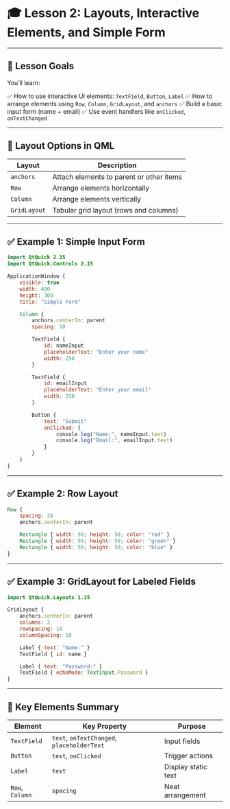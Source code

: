 # 🎓 **Lesson 2: Layouts, Interactive Elements, and Simple Form**

---

## 🎯 Lesson Goals

You’ll learn:

✅ How to use interactive UI elements: `TextField`, `Button`, `Label`
✅ How to arrange elements using `Row`, `Column`, `GridLayout`, and `anchors`
✅ Build a basic input form (name + email)
✅ Use event handlers like `onClicked`, `onTextChanged`

---

## 🧱 Layout Options in QML

| Layout       | Description                              |
| ------------ | ---------------------------------------- |
| `anchors`    | Attach elements to parent or other items |
| `Row`        | Arrange elements horizontally            |
| `Column`     | Arrange elements vertically              |
| `GridLayout` | Tabular grid layout (rows and columns)   |

---

## ✅ Example 1: Simple Input Form

```qml
import QtQuick 2.15
import QtQuick.Controls 2.15

ApplicationWindow {
    visible: true
    width: 400
    height: 300
    title: "Simple Form"

    Column {
        anchors.centerIn: parent
        spacing: 10

        TextField {
            id: nameInput
            placeholderText: "Enter your name"
            width: 250
        }

        TextField {
            id: emailInput
            placeholderText: "Enter your email"
            width: 250
        }

        Button {
            text: "Submit"
            onClicked: {
                console.log("Name:", nameInput.text)
                console.log("Email:", emailInput.text)
            }
        }
    }
}
```

---

## ✅ Example 2: Row Layout

```qml
Row {
    spacing: 20
    anchors.centerIn: parent

    Rectangle { width: 50; height: 50; color: "red" }
    Rectangle { width: 50; height: 50; color: "green" }
    Rectangle { width: 50; height: 50; color: "blue" }
}
```

---

## ✅ Example 3: GridLayout for Labeled Fields

```qml
import QtQuick.Layouts 1.15

GridLayout {
    anchors.centerIn: parent
    columns: 2
    rowSpacing: 10
    columnSpacing: 10

    Label { text: "Name:" }
    TextField { id: name }

    Label { text: "Password:" }
    TextField { echoMode: TextInput.Password }
}
```

---

## 🧠 Key Elements Summary

| Element         | Key Property                               | Purpose             |
| --------------- | ------------------------------------------ | ------------------- |
| `TextField`     | `text`, `onTextChanged`, `placeholderText` | Input fields        |
| `Button`        | `text`, `onClicked`                        | Trigger actions     |
| `Label`         | `text`                                     | Display static text |
| `Row`, `Column` | `spacing`                                  | Neat arrangement    |

